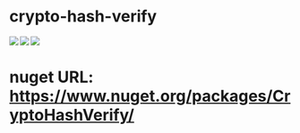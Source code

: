 # crypto-hash-verify

<div align="center">
 <img align="left" src="https://img.shields.io/github/stars/chandru415/crypto-hash-verify?style=for-the-badge" />
 <img align="left" src="https://img.shields.io/github/watchers/chandru415/crypto-hash-verify?style=for-the-badge" />
  <a href="https://www.nuget.org/packages/CryptoHashVerify/">
 <img align="left" src="https://img.shields.io/nuget/dt/CryptoHashVerify?style=for-the-badge" />
  </a>
 </div>
 <br/>

# nuget URL: https://www.nuget.org/packages/CryptoHashVerify/
